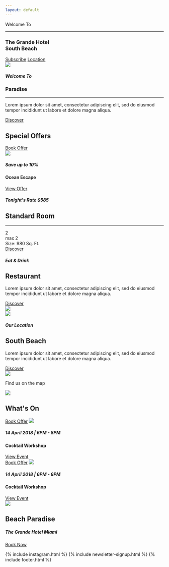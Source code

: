 ```yaml
---
layout: default
---
```


<section class="hero hero--home">
	<div class="container hero--footer">
		<section class="hero--home-social">
			<div>
				<a href="#">
					<span class="icon">
						<i class="fab fa-facebook-f"></i>
					</span>
				</a>
				<a href="#">
					<span class="icon">
						<i class="fab fa-twitter"></i>
					</span>
				</a>
				<a href="#">
					<span class="icon">
						<i class="fab fa-instagram"></i>
					</span>
				</a>
			</div>
		</section>
		<section class="hero__intro">
			<div class="hero__intro__content bg-transparent--dark">
			  <p class="subtitle">
			    Welcome To
			  </p>
			  <hr>
			  <h1 class="hero__title">
			    The Grande Hotel<br>South Beach
			  </h1>
			</div>
		</section>
		<section class="hero--home-links">
			<div>
				<a href="#"><i class="fas fa-plus"></i> Subscribe</a>
				<a href="#"><i class="fas fa-map-marker"></i> Location</a>
			</div>
		</section>
	</div>
</section>

<!-- <section class="container section--basic">
	offset style not used
	<div class="section--2col--offset">
		<div class="section--2col--offset__col1 image--cover">
			<img src="assets/images/paradise.jpg">
		</div>
		<div class="section--2col--offset__col2">
			<div class="section--2col__content">
				<h5 class="subtitle">Welcome To</h5>
				<h2 class="title text-primary">Paradise</h2>
				<p class="text-block">Lorem ipsum dolor sit amet, cotetur adipiscing elit, sed do eiusmod tempor incididunt ut labore et dolore magna aliqua.</p>
				<a href="#" class="text-link">Discover</a>
			</div>
		</div>
	</div> 
</section> -->

<section class="section--2col--listing listing--style-3">
	<div class="container">
		<div class="section--2col--listing__image">
			<img src="assets/images/paradise-2.jpg">
		</div>
		<div class="section--2col--listing__content">
			<h5>Welcome To</h5>
			<h3>Paradise</h3>
			<hr>
			<p>Lorem ipsum dolor sit amet, consectetur adipiscing elit, sed do eiusmod tempor incididunt ut labore et dolore magna aliqua.</p>
			<a href="#" class="text-link">Discover</a>
		</div>
	</div>
</section>

<section class="container section--basic--fullpad">
	<h2 class="section__heading has-text-centered">Special Offers</h2>
	<section class="offer-listing offer-listing--fullsize">
		<div class="card card--style-3">
			<div class="card__image">
				<div class="button-wrapper">
					<a href="#" role="button" class="button button--secondary">Book Offer</a>
				</div>
				<img src="/assets/images/offer-2.jpg">
			</div>
			<div class="card__content">
				<h5>Save up to 10%</h5>
				<h4>Ocean Escape</h4>
				<a href="#" class="text-link">View Offer</a>
			</div>
		</div>
	</section>
	<section class="slider-control-arrows">
		<div class="slider-control-arrows__button icon-box light">
			<i class="fas fa-arrow-left"></i>
		</div>
		<div class="slider-control-arrows__button icon-box light">
			<i class="fas fa-arrow-right"></i>
		</div>
	</section>
</section>

<!-- OLD room slider -- in room-slider-not-used.html
<section class="bg--dark">
	<section class="section--basic container">
		<h2 class="has-text-centered section__heading">Featured Rooms</h2>
		<room-slider></room-slider>
		<div class="has-text-centered room--listing_footer">
			<a href="#" class="text-link text-link--light">View All Rooms</a>
		</div>
	</section>
</section> -->

<section class="cta cta--slider cta--bordered exhibitions-slider">
	<div class="container">
		<section class="slider-control-arrows">
			<div class="slider-control-arrows__button icon-box light">
				<i class="fas fa-arrow-left"></i>
			</div>
		</section>
		<div class="cta__center">
			<div class="cta__content bg-transparent--light">
				<h5>Tonight's Rate <span>$585</span></h5>
				<h2>Standard Room</h2>
				<hr>
				<div class="room--listing__details small">
					<div>
						2
						<i class="fas fa-bed"></i>
					</div>
					<div>
						max 2
						<i class="far fa-user"></i>
					</div>
					<div>
						Size: 980 Sq. Ft.
					</div>
				</div>
				<a href="#" class="button button--secondary" role="button">Discover</a>
			</div>
		</div>
		<section class="slider-control-arrows next">
			<div class="slider-control-arrows__button icon-box light">
				<i class="fas fa-arrow-right"></i>
			</div>
		</section>
	</div>
</section>

<section class="restaurant--callout section--basic container">
	<section class="section__header-blurb">
		<div class="section__header-blurb__heading">
			<h5>Eat & Drink</h5>
			<h2>Restaurant</h2>
		</div>
		<div class="section__header-blurb__blurb">
			<p>Lorem ipsum dolor sit amet, consectetur adipiscing elit, sed do eiusmod tempor incididunt ut labore et dolore magna aliqua.</p> 
			<a href='/restaurant' class="text-link">Discover</a>
		</div>
	</section>
	<section class="section--2col--image-offset">
		<div class="section--2col--image-offset__image">
			<img src="/assets/images/restaurant-1.jpg">
		</div>
		<div class="section--2col--image-offset__image">
			<img src="/assets/images/restaurant-1.jpg">
		</div>
	</section>
</section>

<section class="location--callout section--basic container">
	<section class="section__header-blurb section__header-blurb--heading-right">
		<div class="section__header-blurb__heading">
			<h5>Our Location</h5>
			<h2>South Beach</h2>
		</div>
		<div class="section__header-blurb__blurb">
			<p>Lorem ipsum dolor sit amet, consectetur adipiscing elit, sed do eiusmod tempor incididunt ut labore et dolore magna aliqua.</p> 
			<a href='/restaurant' class="text-link">Discover</a>
		</div>
	</section>
	<section class="location--callout__image">
		<img src="assets/images/location-1.jpg">
	</section>
</section>

<section class="callout--map">
	<p class="subtitle text-on-border container is-hidden-small"><span>Find us on the map</span></p>
	<img src="assets/images/LightMap.jpg" class="image-fluid">
</section>

<section class="callout--events section--basic container">
	<h2 class="has-text-centered text-primary callout--events__heading section__heading">What's On</h2>
	<section class="section--2col">
		<div class="card">
			<div class="card__image">
				<a href="#" role="button" class="button button--secondary">Book Offer</a> 
				<img src="/assets/images/event-1.jpg">
			</div>
			<div class="card__content">
				<h5>14 April 2018 | 6PM - 8PM</h5>
				<h4>Cocktail Workshop</h4>
				<div class="button-wrapper">
					<a href="#" class="text-link">View Event</a>
				</div>
			</div>
		</div>
		<div class="card">
			<div class="card__image">
				<a href="#" role="button" class="button button--secondary">Book Offer</a> 
				<img src="/assets/images/event-1.jpg">
			</div>
			<div class="card__content">
				<h5>14 April 2018 | 6PM - 8PM</h5>
				<h4>Cocktail Workshop</h4>
				<div class="button-wrapper">
					<a href="#" class="text-link">View Event</a>
				</div>
			</div>
		</div>
	</section>
</section>

<section class="cta cta--splash cta--bordered" style="background-image:url('/assets/images/splash-1.jpg');">
	<div class="container">
		<div class="splash__content">
			<img src="/ttio_templates/ivy-beach/assets/images/logo-large-white.png" class="cta--splash__top-image"> 
			<h1 class="text-dark">Beach Paradise</h1>
			<h5 class="splash__subtitle subtitle">The Grande Hotel Miami</h5>
			<a href="#" role="button" class="button--secondary">Book Now</a>
		</div>
	</div>
</section>

{% include instagram.html %}
{% include newsletter-signup.html %}
{% include footer.html %}
